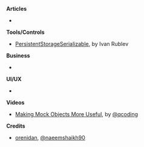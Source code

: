 
**Articles**

*


**Tools/Controls**

* [PersistentStorageSerializable](https://github.com/IvanRublev/PersistentStorageSerializable), by Ivan Rublev

**Business**

*

**UI/UX**

*

**Videos**

* [Making Mock Objects More Useful](https://realm.io/news/making-mock-objects-more-useful-try-swift-2017), by [@qcoding](https://twitter.com/qcoding)

**Credits**

* [orenidan](https://github.com/orenidan), [@naeemshaikh90](https://github.com/naeemshaikh90)
